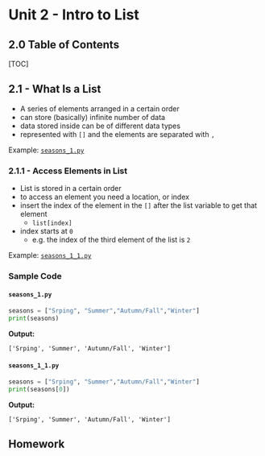 #  Unit 2 - Intro to List

## 2.0 Table of Contents

[TOC]

## 2.1 - What Is a List
- A series of elements arranged in a certain order
- can store (basically) infinite number of data
- data stored inside can be of different data types
- represented with `[]` and the elements are separated with `,`

Example: <u>[`seasons_1.py`](####`seasons.py`)</u>

### 2.1.1 - Access Elements in List
- List is stored in a certain order
- to access an element you need a location, or index
- insert the index of the element in the `[]` after the list variable to get that element
  - `list[index]`
- index starts at `0`
  - e.g. the index of the third element of the list is `2`

Example: <u>[`seasons_1_1.py`](####`seasons_1_1.py`)</u>
### Sample Code
#### `seasons_1.py`
```python
seasons = ["Srping", "Summer","Autumn/Fall","Winter"]
print(seasons)
```
__Output:__ 
```
['Srping', 'Summer', 'Autumn/Fall', 'Winter']
```
#### `seasons_1_1.py`
```python
seasons = ["Srping", "Summer","Autumn/Fall","Winter"]
print(seasons[0])
```
__Output:__ 
```
['Srping', 'Summer', 'Autumn/Fall', 'Winter']
```
## Homework